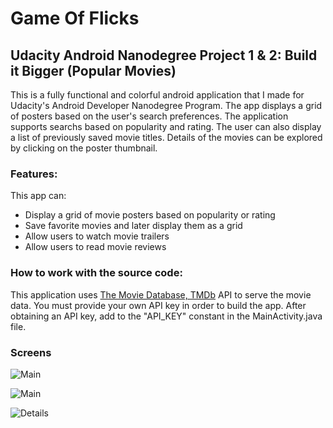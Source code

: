 # Game Of Flicks

## Udacity Android Nanodegree Project 1 & 2: Build it Bigger (Popular Movies)
This is a fully functional and colorful android application that I made for Udacity's Android Developer Nanodegree Program. The app displays a grid of posters based on the user's search preferences. The application supports searchs based on popularity and rating. The user can also display a list of previously saved movie titles. Details of the movies can be explored by clicking on the poster thumbnail.

### Features:
This app can:
* Display a grid of movie posters based on popularity or rating
* Save favorite movies and later display them as a grid
* Allow users to watch movie trailers
* Allow users to read movie reviews

### How to work with the source code:
This application uses [The Movie Database, TMDb](https://www.themoviedb.org/) API to serve the movie data. You must provide your own API key in order to build the app. After obtaining an API key, add to the "API_KEY" constant in the MainActivity.java file. 

### Screens
![Main](https://user-images.githubusercontent.com/25759516/31740004-bd265f2a-b404-11e7-810e-65d52b90bbb2.png?v=4&s=200)

![Main](https://user-images.githubusercontent.com/25759516/31740013-c9265230-b404-11e7-9dd5-56b23e137367.png)

![Details](https://user-images.githubusercontent.com/25759516/31740015-ca8b3fb4-b404-11e7-8462-1a7786a3801a.png)